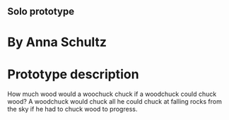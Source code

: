 ## Solo prototype

# By Anna Schultz

# Prototype description
How much wood would a woochuck chuck if a woodchuck could chuck wood?
A woodchuck would chuck all he could chuck at falling rocks from the sky
if he had to chuck wood to progress.
